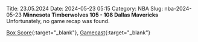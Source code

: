 Title: 23.05.2024
Date: 2024-05-23 05:15
Category: NBA 
Slug: nba-2024-05-23 
**Minnesota Timberwolves 105 - 108 Dallas Mavericks**  
Unfortunately, no game recap was found. 

[Box Score](https://www.nba.com/game/dal-vs-min-0042300311/box-score){:target="_blank"}, [Gamecast](https://www.nba.com/game/dal-vs-min-0042300311){:target="_blank"}<br>

